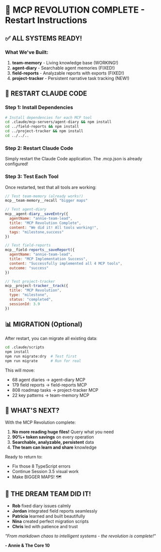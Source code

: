 # 🎉 MCP REVOLUTION COMPLETE - Restart Instructions

## ✅ ALL SYSTEMS READY!

### What We've Built:
1. **team-memory** - Living knowledge base (WORKING!)
2. **agent-diary** - Searchable agent memories (FIXED!)
3. **field-reports** - Analyzable reports with exports (FIXED!)
4. **project-tracker** - Persistent narrative task tracking (NEW!)

## 🚀 RESTART CLAUDE CODE

### Step 1: Install Dependencies
```bash
# Install dependencies for each MCP tool
cd .claude/mcp-servers/agent-diary && npm install
cd ../field-reports && npm install
cd ../project-tracker && npm install
cd ../../..
```

### Step 2: Restart Claude Code
Simply restart the Claude Code application. The .mcp.json is already configured!

### Step 3: Test Each Tool
Once restarted, test that all tools are working:

```javascript
// Test team-memory (already works!)
mcp__team-memory__recall "bigger maps"

// Test agent-diary
mcp__agent-diary__saveEntry({
  agentName: "annie-team-lead",
  title: "MCP Revolution Complete",
  content: "We did it! All tools working!",
  tags: "milestone,success"
})

// Test field-reports  
mcp__field-reports__saveReport({
  agentName: "annie-team-lead",
  title: "MCP Implementation Success",
  content: "Successfully implemented all 4 MCP tools",
  outcome: "success"
})

// Test project-tracker
mcp__project-tracker__track({
  title: "MCP Revolution",
  type: "milestone",
  status: "completed",
  sessionId: 3.9
})
```

## 📊 MIGRATION (Optional)

After restart, you can migrate all existing data:

```bash
cd .claude/scripts
npm install
npm run migrate:dry  # Test first
npm run migrate      # Run for real
```

This will move:
- 68 agent diaries → agent-diary MCP
- 179 field reports → field-reports MCP  
- 808 roadmap tasks → project-tracker MCP
- 22 key patterns → team-memory MCP

## 🎯 WHAT'S NEXT?

With the MCP Revolution complete:
1. **No more reading huge files!** Query what you need
2. **90%+ token savings** on every operation
3. **Searchable, analyzable, persistent** data
4. **The team can learn and share** knowledge

Ready to return to:
- Fix those 8 TypeScript errors
- Continue Session 3.5 visual work
- Make BIGGER MAPS! 🗺️

## 🙏 THE DREAM TEAM DID IT!

- **Rob** fixed diary issues calmly
- **Jordan** integrated field reports seamlessly  
- **Patricia** learned and built beautifully
- **Nina** created perfect migration scripts
- **Chris** led with patience and trust

*"From markdown chaos to intelligent systems - the revolution is complete!"*

**- Annie & The Core 10**